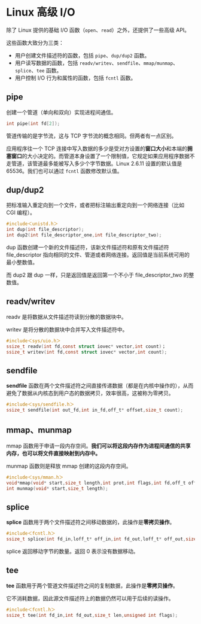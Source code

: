 # Linux 高级 I/O

除了 Linux 提供的基础 I/O 函数（`open`、`read`）之外，还提供了一些高级 API。

这些函数大致分为三类：

- 用户创建文件描述符的函数，包括 `pipe`、`dup/dup2` 函数。
- 用户读写数据的函数，包括 `readv/writev`、`sendfile`、`mmap/munmap`、`splice`、`tee` 函数。
- 用户控制 I/O 行为和属性的函数，包括 `fcntl` 函数。

## pipe

创建一个管道（单向和双向）实现进程间通信。

```c
int pipe(int fd[2]);
```

管道传输的是字节流，这与 TCP 字节流的概念相同。但两者有一点区别。

应用程序往一个 TCP 连接中写入数据的多少是受对方设置的**窗口大小**和本端的**拥塞窗口**的大小决定的。而管道本身设置了一个限制值，它规定如果应用程序数据不走管道，该管道最多能被写入多少个字节数据。Linux 2.6.11 设置的默认值是 65536。我们也可以通过 `fcntl` 函数修改默认值。

## dup/dup2

把标准输入重定向到一个文件，或者把标注输出重定向到一个网络连接（比如 CGI 编程）。

```c
#include＜unistd.h＞
int dup(int file_descriptor);
int dup2(int file_descriptor_one,int file_descriptor_two);
```

dup 函数创建一个新的文件描述符，该新文件描述符和原有文件描述符 file_descriptor 指向相同的文件、管道或者网络连接。返回值是当前系统可用的最小整数值。

而 dup2 跟 dup 一样，只是返回值是返回第一个不小于 file_descriptor_two 的整数值。

## readv/writev

readv 是将数据从文件描述符读到分散的数据块中。

writev 是将分散的数据块中合并写入文件描述符中。

```c
#include＜sys/uio.h＞
ssize_t readv(int fd,const struct iovec* vector,int count)；
ssize_t writev(int fd,const struct iovec* vector,int count);
```

## sendfile

**sendfile** 函数在两个文件描述符之间直接传递数据（都是在内核中操作的），从而避免了数据从内核态到用户态的数据拷贝，效率很高，这被称为零拷贝。

```c
#include＜sys/sendfile.h＞
ssize_t sendfile(int out_fd,int in_fd,off_t* offset,size_t count);
```

## mmap、munmap

mmap 函数用于申请一段内存空间。**我们可以将这段内存作为进程间通信的共享内存，也可以将文件直接映射到内存中。**

munmap 函数则是释放 mmap 创建的这段内存空间。

```c
#include＜sys/mman.h＞
void*mmap(void* start,size_t length,int prot,int flags,int fd,off_t offset);
int munmap(void* start,size_t length);
```

## splice

**splice** 函数用于两个文件描述符之间移动数据的，此操作是**零拷贝操作**。

```c
#include＜fcntl.h＞
ssize_t splice(int fd_in,loff_t* off_in,int fd_out,loff_t* off_out,size_t len,unsigned int flags);
```

splice 返回移动字节的数量。返回 0 表示没有数据移动。

## tee

**tee** 函数用于两个管道文件描述符之间的复制数据，此操作是**零拷贝操作**。

它不消耗数据，因此源文件描述符上的数据仍然可以用于后续的读操作。

```c
#include＜fcntl.h＞
ssize_t tee(int fd_in,int fd_out,size_t len,unsigned int flags);
```

